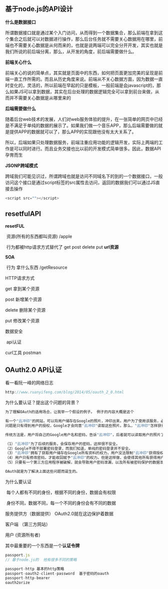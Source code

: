 ## 基于node.js的API设计

**什么是数据接口**

​	所谓数据接口就是通过某个入门访问，从而得到一个数据集合，那么前端在拿到这个集合之后就可以对数据进行操作，那么后台任务就不需要关心数据用在哪里，前端也不需要关心数据是从何而来的，也就是说两端可以完全分开开发，其实也就是我们所说的前后端分离，那么，从开发的角度，前后端需要做什么。

**前端关心什么**

​	前端关心的说的简单点，其实就是页面中的东西，如何把页面更加完美的呈现是前端一直工作所需的。而且从历史角度来说。前端从不关心数据方面，因为数据一直时变化的，灵活的，所以前端在早起的只是模板，一般前端是会javascript的，那么如果JS可以拿到数据，其实在后台处理的数据逻辑完全可以拿到前台来做，从而并不需要关心数据是从哪里来的

**后端需要做什么**

​	随着后台web技术的发展，人们对web服务体验的提升，在一张简单的网页中已经是不满足于单纯的数据的展示了。如果我们做一个音乐APP，那么后端需要做的就是提供APP的数据就可以了，那么APP的实现跟他没有太大关系了。

​	所以，后端如果只处理数据服务，前端注重应用功能的逻辑开发，实际上两端的工作是可以同时进行。而且业务交接也比以前的开发模式简单很多。因此，数据API孕育而生

**JSONP跨域模式**

​	跨域我们可能见识过，所谓跨域也就是访问不同域名下的到的一个数据接口，一般访问这个接口是通过script标签的src属性去访问，返回的数据我们可以通过JS直接去操作

```js
<script src=""></script>
```

## resetfulAPI

**resetFUL**

​	资源(所有的东西都叫资源) 	/apple

​	行为都被http请求方式替代了 get post delete put  	**url资源**



**SOA**

​	行为 拿什么东西  /getResource

HTTP请求方式

get   拿到某个资源

post  新增某个资源

delete  删除某个资源

put  修改某个资源



数据安全

​	api认证

curl工具   postman



## OAuth2.0 API认证

看一看阮一峰的网络日志

```js
http://www.ruanyifeng.com/blog/2014/05/oauth_2_0.html
```

为什么要认证？提出这个问题的背景？

```js
为了理解OAuth的适用场合，让我举一个假设的例子。 例子的内容大概是这个

有一个"云冲印"的网站，可以将用户储存在Google的照片，冲印出来。用户为了使用该服务，必须让"云冲印"读取自己储存在Google上的照片。
问题是只有得到用户的授权，Google才会同意"云冲印"读取这些照片。那么，"云冲印"怎样获得用户的授权呢？

传统方法是，用户将自己的Google用户名和密码，告诉"云冲印"，后者就可以读取用户的照片了。这样的做法有以下几个严重的缺点。

（1）"云冲印"为了后续的服务，会保存用户的密码，这样很不安全。
（2）Google不得不部署密码登录，而我们知道，单纯的密码登录并不安全。
（3）"云冲印"拥有了获取用户储存在Google所有资料的权力，用户没法限制"云冲印"获得授权的范围和有效期。
（4）用户只有修改密码，才能收回赋予"云冲印"的权力。但是这样做，会使得其他所有获得用户授权的第三方应用程序全部失效。
（5）只要有一个第三方应用程序被破解，就会导致用户密码泄漏，以及所有被密码保护的数据泄漏。

OAuth就是为了解决上面这些问题而诞生的。
```



为什么要认证

​	每个人都有不同的身份，根据不同的身份，数据会有权限

​	身份不同，数据不同，每一个不同的身份会有不同的数据







服务提供方（数据提供）  OAuth2.0就在这边保护着数据



客户端 （第三方网站）



用户  (资源所有者)



其中最重要的一个东西是一个**认证令牌**





```js
passport.js
// 基于node.js的  他有很多不同的策略

passport-http 基本的http策略
passport-oauth2-client-password  基于密码的oauth
passport-http-bearer
oauth2orize
```
